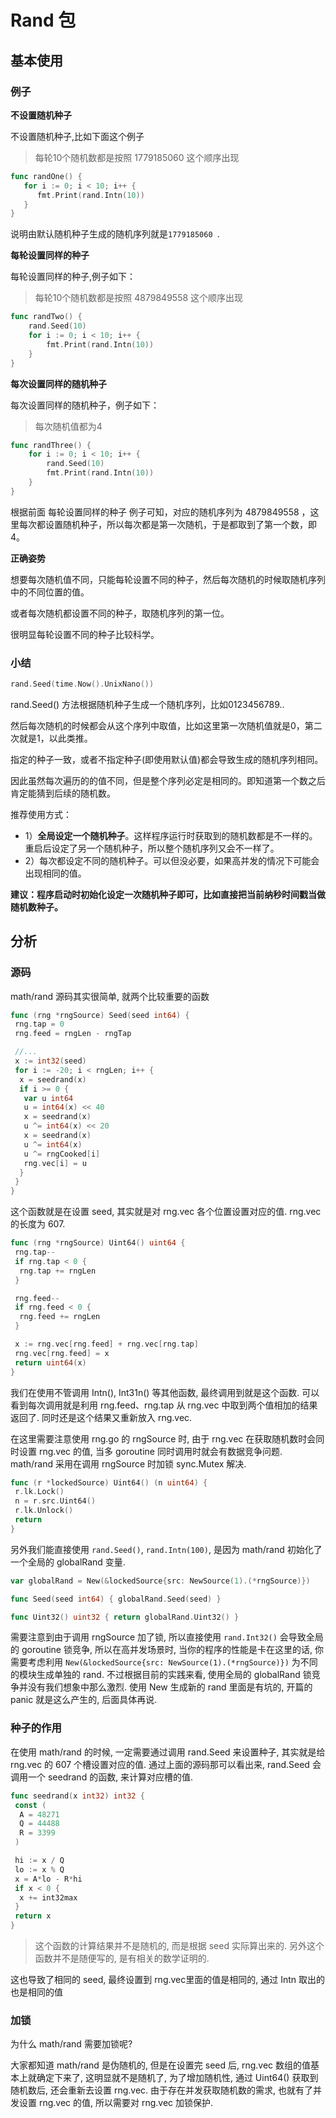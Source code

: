# Rand 包

## 基本使用

### 例子

**不设置随机种子**

不设置随机种子,比如下面这个例子

> 每轮10个随机数都是按照 1779185060 这个顺序出现

```go
func randOne() {
   for i := 0; i < 10; i++ {
      fmt.Print(rand.Intn(10))
   }
}
```

说明由默认随机种子生成的随机序列就是`1779185060 `.

**每轮设置同样的种子**

每轮设置同样的种子,例子如下：

> 每轮10个随机数都是按照 4879849558 这个顺序出现

```go
func randTwo() {
	rand.Seed(10)
	for i := 0; i < 10; i++ {
		fmt.Print(rand.Intn(10))
	}
}
```

**每次设置同样的随机种子**

每次设置同样的随机种子，例子如下：

> 每次随机值都为4

```go
func randThree() {
	for i := 0; i < 10; i++ {
		rand.Seed(10)
		fmt.Print(rand.Intn(10))
	}
}
```

根据前面 每轮设置同样的种子 例子可知，对应的随机序列为 4879849558 ，这里每次都设置随机种子，所以每次都是第一次随机，于是都取到了第一个数，即4。



**正确姿势**

想要每次随机值不同，只能每轮设置不同的种子，然后每次随机的时候取随机序列中的不同位置的值。

或者每次随机都设置不同的种子，取随机序列的第一位。

很明显每轮设置不同的种子比较科学。



### 小结

```go
rand.Seed(time.Now().UnixNano())
```

rand.Seed() 方法根据随机种子生成一个随机序列，比如0123456789..

然后每次随机的时候都会从这个序列中取值，比如这里第一次随机值就是0，第二次就是1，以此类推。

指定的种子一致，或者不指定种子(即使用默认值)都会导致生成的随机序列相同。

因此虽然每次遍历的的值不同，但是整个序列必定是相同的。即知道第一个数之后肯定能猜到后续的随机数。



推荐使用方式：

* 1）**全局设定一个随机种子**。这样程序运行时获取到的随机数都是不一样的。重启后设定了另一个随机种子，所以整个随机序列又会不一样了。
* 2）每次都设定不同的随机种子。可以但没必要，如果高并发的情况下可能会出现相同的值。



**建议：程序启动时初始化设定一次随机种子即可，比如直接把当前纳秒时间戳当做随机数种子。**





## 分析

### 源码

math/rand 源码其实很简单, 就两个比较重要的函数

```go
func (rng *rngSource) Seed(seed int64) {
 rng.tap = 0
 rng.feed = rngLen - rngTap

 //...
 x := int32(seed)
 for i := -20; i < rngLen; i++ {
  x = seedrand(x)
  if i >= 0 {
   var u int64
   u = int64(x) << 40
   x = seedrand(x)
   u ^= int64(x) << 20
   x = seedrand(x)
   u ^= int64(x)
   u ^= rngCooked[i]
   rng.vec[i] = u
  }
 }
}
```

这个函数就是在设置 seed, 其实就是对 rng.vec 各个位置设置对应的值. rng.vec 的长度为 607.

```go
func (rng *rngSource) Uint64() uint64 {
 rng.tap--
 if rng.tap < 0 {
  rng.tap += rngLen
 }

 rng.feed--
 if rng.feed < 0 {
  rng.feed += rngLen
 }

 x := rng.vec[rng.feed] + rng.vec[rng.tap]
 rng.vec[rng.feed] = x
 return uint64(x)
}
```

我们在使用不管调用 Intn(), Int31n() 等其他函数, 最终调用到就是这个函数. 可以看到每次调用就是利用 rng.feed、rng.tap 从 rng.vec 中取到两个值相加的结果返回了. 同时还是这个结果又重新放入 rng.vec.

在这里需要注意使用 rng.go 的 rngSource 时, 由于 rng.vec 在获取随机数时会同时设置 rng.vec 的值, 当多 goroutine 同时调用时就会有数据竞争问题. math/rand 采用在调用 rngSource 时加锁  sync.Mutex 解决.

```go
func (r *lockedSource) Uint64() (n uint64) {
 r.lk.Lock()
 n = r.src.Uint64()
 r.lk.Unlock()
 return
}
```

另外我们能直接使用 `rand.Seed()`, `rand.Intn(100)`, 是因为 math/rand 初始化了一个全局的 globalRand 变量.

```go
var globalRand = New(&lockedSource{src: NewSource(1).(*rngSource)})

func Seed(seed int64) { globalRand.Seed(seed) }

func Uint32() uint32 { return globalRand.Uint32() }
```

需要注意到由于调用 rngSource 加了锁, 所以直接使用 `rand.Int32()` 会导致全局的 goroutine 锁竞争, 所以在高并发场景时, 当你的程序的性能是卡在这里的话, 你需要考虑利用 `New(&lockedSource{src: NewSource(1).(*rngSource)})` 为不同的模块生成单独的 rand. 不过根据目前的实践来看, 使用全局的 globalRand 锁竞争并没有我们想象中那么激烈.  使用 New 生成新的 rand 里面是有坑的, 开篇的 panic 就是这么产生的, 后面具体再说.



### 种子的作用

在使用 math/rand 的时候, 一定需要通过调用 rand.Seed 来设置种子, 其实就是给 rng.vec 的 607 个槽设置对应的值. 通过上面的源码那可以看出来, rand.Seed 会调用一个 seedrand 的函数, 来计算对应槽的值.

```go
func seedrand(x int32) int32 {
 const (
  A = 48271
  Q = 44488
  R = 3399
 )

 hi := x / Q
 lo := x % Q
 x = A*lo - R*hi
 if x < 0 {
  x += int32max
 }
 return x
}
```

> 这个函数的计算结果并不是随机的, 而是根据 seed 实际算出来的. 另外这个函数并不是随便写的, 是有相关的数学证明的.

这也导致了相同的 seed, 最终设置到 rng.vec里面的值是相同的, 通过 Intn 取出的也是相同的值



### 加锁

为什么 math/rand 需要加锁呢?

大家都知道 math/rand 是伪随机的, 但是在设置完 seed 后, rng.vec 数组的值基本上就确定下来了, 这明显就不是随机了, 为了增加随机性, 通过 Uint64() 获取到随机数后, 还会重新去设置 rng.vec. 由于存在并发获取随机数的需求, 也就有了并发设置 rng.vec 的值, 所以需要对 rng.vec 加锁保护.